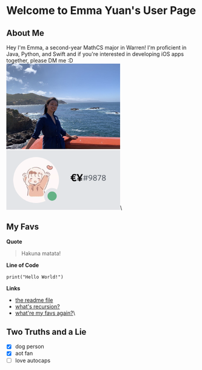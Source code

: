 # Welcome to Emma Yuan's User Page

## About Me
Hey I'm Emma, a second-year MathCS major in Warren! I'm proficient in Java, Python, and Swift and if you're interested in developing iOS apps together, please DM me :D\
<img src="pic_profile.jpeg"
     alt="profile pic"
     width = 300px />\
<img src="pic_discord.png"
     alt="discord pic"
     width = 300px />\

## My Favs 

**Quote**
> Hakuna matata!

**Line of Code**
```
print("Hello World!")
```

**Links**
- [the readme file](README.md)
- [what's recursion?](https://www.google.com/search?q=recursion&oq=recursion&aqs=chrome..69i57j0i20i263i433j0i131i433j46i433j0i131i433l3j0l2j0i131i433.3320j1j1&sourceid=chrome&ie=UTF-8)
- [what're my favs again?](#my-favorites)\

## Two Truths and a Lie
- [x] dog person
- [x] aot fan
- [ ] love autocaps
